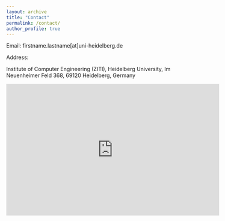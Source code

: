 ```yaml
---
layout: archive
title: "Contact"
permalink: /contact/
author_profile: true
---
```

Email: firstname.lastname[at]uni-heidelberg.de

Address:
<p>Institute of Computer Engineering (ZITI), Heidelberg University, Im Neuenheimer Feld 368, 69120 Heidelberg, Germany<p>

<iframe src="https://www.google.com/maps/embed?pb=!1m18!1m12!1m3!1d2595.532986217434!2d8.6683416!3d49.41773680000001!2m3!1f0!2f0!3f0!3m2!1i1024!2i768!4f13.1!3m3!1m2!1s0x4797c1320e78d981%3A0x2dd3ea121078a7eb!2sIm%20Neuenheimer%20Feld%20368%2C%2069120%20Heidelberg!5e0!3m2!1sen!2sde!4v1703867582828!5m2!1sen!2sde" width="566" height="350" style="border:0;" allowfullscreen="" loading="lazy" referrerpolicy="no-referrer-when-downgrade"></iframe>
